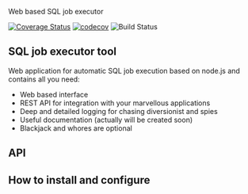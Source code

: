 Web based SQL job executor

[![Coverage Status](https://coveralls.io/repos/github/uka17/peon/badge.svg?branch=develop)](https://coveralls.io/github/uka17/peon?branch=develop)
[![codecov](https://codecov.io/gh/uka17/peon/branch/develop/graph/badge.svg?token=UXLQ6S86CJ)](https://codecov.io/gh/uka17/peon)
![Build Status](https://github.com/uka17/peon/actions/workflows/build-test-coverage.yml/badge.svg)

## SQL job executor tool

Web application for automatic SQL job execution based on node.js and contains all you need:

- Web based interface
- REST API for integration with your marvellous applications
- Deep and detailed logging for chasing diversionist and spies
- Useful documentation (actually will be created soon)
- Blackjack and whores are optional

## API

## How to install and configure
